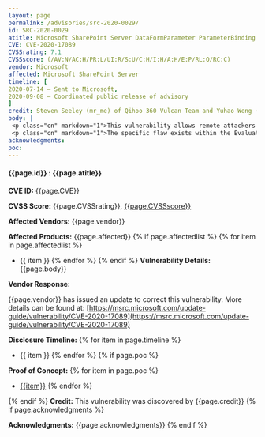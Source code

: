 ```yaml
---
layout: page
permalink: /advisories/src-2020-0029/
id: SRC-2020-0029
atitle: Microsoft SharePoint Server DataFormParameter ParameterBinding Elevation of Privilege Vulnerability
CVE: CVE-2020-17089
CVSSrating: 7.1
CVSSscore: (/AV:N/AC:H/PR:L/UI:R/S:U/C:H/I:H/A:H/E:P/RL:O/RC:C)
vendor: Microsoft
affected: Microsoft SharePoint Server
timeline: [
2020-07-14 – Sent to Microsoft,
2020-09-08 – Coordinated public release of advisory
]
credit: Steven Seeley (mr_me) of Qihoo 360 Vulcan Team and Yuhao Weng (@cjm00nw)
body: |
 <p class="cn" markdown="1">This vulnerability allows remote attackers escalate privileges on affected installations of Microsoft SharePoint Server when form based authentication is enabled. Authentication is required to exploit this vulnerability.</p>
 <p class="cn" markdown="1">The specific flaw exists within the Evaluate function inside of the DataFormParameter class. The issue results from the lack of proper validation on user-supplied properties when performing databinding. An attacker can leverage this vulnerability to escalate privileges to an administrative account.</p>
acknowledgments:
poc:
---
```


#### **{{page.id}} : {{page.atitle}}**

**CVE ID:**
{{page.CVE}}

**CVSS Score:**
{{page.CVSSrating}}, [{{page.CVSSscore}}](https://nvd.nist.gov/vuln-metrics/cvss/v3-calculator?vector={{page.CVSSscore}})

**Affected Vendors:**
{{page.vendor}}

**Affected Products:**
{{page.affected}}
{% if page.affectedlist %}
{% for item in page.affectedlist %}
  - {{ item }}
{% endfor %}
{% endif %}
**Vulnerability Details:**
{{page.body}}

**Vendor Response:**

{{page.vendor}} has issued an update to correct this vulnerability. More details can be found at: [https://msrc.microsoft.com/update-guide/vulnerability/CVE-2020-17089](https://msrc.microsoft.com/update-guide/vulnerability/CVE-2020-17089)

**Disclosure Timeline:**
{% for item in page.timeline %}
  - {{ item }}
{% endfor %}
{% if page.poc %}

**Proof of Concept:**
{% for item in page.poc %}
  - [{{item}}]({{item}})
{% endfor %}

{% endif %}
**Credit:**
This vulnerability was discovered by {{page.credit}}
{% if page.acknowledgments %}

**Acknowledgments:**
{{page.acknowledgments}}
{% endif %}
